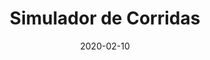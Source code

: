 ---
template: SingleToy
title: Simulador de Corridas
status: Featured / Published
date: '2020-02-10'
featuredImage: https://brincadeira.co/products/list_simulador.png
price: R$250,00
excerpt: >-
  Este é um texto de espaço reservado para garantir que as palavras apareça
  corretamente no seu site. Este texto será substituído assim que o site está
  completo. No momento, você está lendo um texto escrito em português.
categories:
  - category: Outros
meta:
  canonicalLink: ''
  description: Este é um texto de espaço reservado para garantir que as palavras apareça corretamente no seu site.
  noindex: false
  title: Simulador de Corridas
---